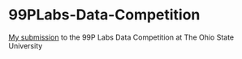 # 99PLabs-Data-Competition
[My submission](https://public.tableau.com/app/profile/dominick.j.yacono/viz/TheFutureofAmericanMobility/Story1?publish=yes) to the 99P Labs Data Competition at The Ohio State University
